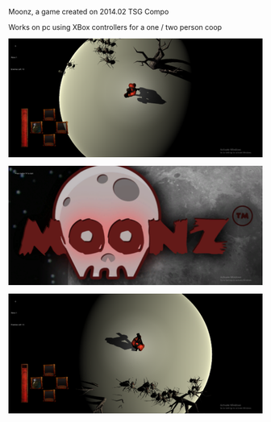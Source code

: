 Moonz, a game created on 2014.02 TSG Compo

Works on pc using XBox controllers for a one / two person coop


![](docs/Screenshot_1.png)

![](docs/Screenshot_2.png)

![](docs/Screenshot_3.png)